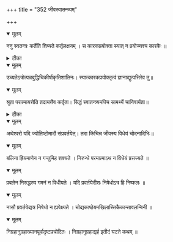 +++
title = "352 जीवस्वातन्त्र्यम्"

+++


<details open><summary>मूलम्</summary>

ननु स्वतन्त्रः कर्तेति शिष्यते कर्तृलक्षणम् । स कारकप्रयोक्ता स्यात् न प्रयोज्यश्च कारकैः ॥
</details>



<details><summary>टीका</summary>

श्लोक.[865]
</details>



<details open><summary>मूलम्</summary>

उच्यतेऽत्रोत्पन्नबुद्धिचिकीर्षाकृतिशालिनः। स्यात्कारकप्रयोक्तृत्वं ज्ञानाद्युत्पत्तिरेव तु॥
</details>



<details open><summary>मूलम्</summary>

श्रुता परात्मायत्तेति तदायत्तैव कर्तृता। सिद्धं स्वातन्त्र्यमपिच सामर्थ्ये चानिवार्यता॥
</details>



<details><summary>टीका</summary>

ब्र. सू.[2-3-40]
</details>



<details open><summary>मूलम्</summary>

अथेश्वरो यदि ज्योतिष्टोमादौ संप्रवर्तयेत्। तदा किंचिन्न जीवस्य विधेयं चोदनादिभिः॥
</details>



<details open><summary>मूलम्</summary>

बलिना ह्रियमाणेन न गन्तुमिह शक्यते । निरुन्धे परमात्माऽथ न विधेयं प्रसज्यते ॥
</details>



<details open><summary>मूलम्</summary>

प्रबलेन निरुद्धस्य गमनं न विधीयते । यदि प्रवर्तयेदीशः निषेधोऽत्र हि निष्फलः ॥
</details>



<details open><summary>मूलम्</summary>

नासौ प्रवर्तयेद्यत्र निषेधो न ह्यपेक्ष्यते । चोद्यकाष्ठेयमखिलास्तिकैकान्तावलम्बिनी ॥
</details>



<details open><summary>मूलम्</summary>

निग्रहानुग्रहाख्यानपूर्वादृष्टप्रचोदितः । निग्रहानुग्रहाद्यर्ह इतीदं घटते कथम् ॥
</details>

